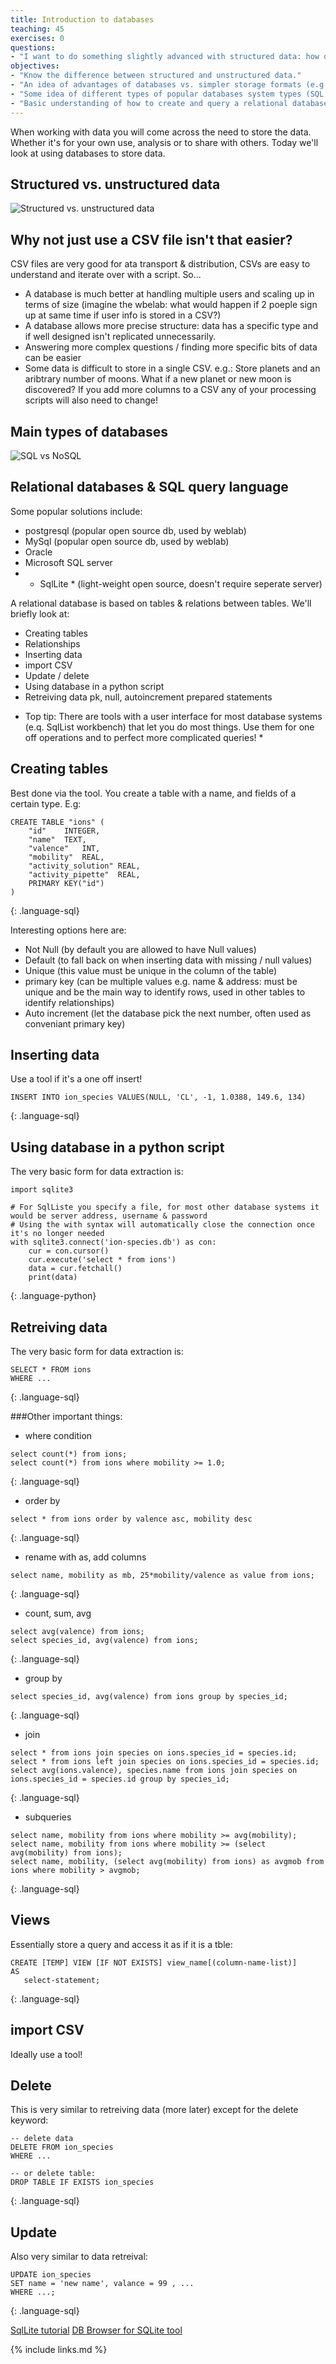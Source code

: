 ```yaml
---
title: Introduction to databases
teaching: 45
exercises: 0
questions:
- "I want to do something slightly advanced with structured data: how do I use a database for that?"
objectives:
- "Know the difference between structured and unstructured data."
- "An idea of advantages of databases vs. simpler storage formats (e.g. CSV)."
- "Some idea of different types of popular databases system types (SQL vs NoSQL)."
- "Basic understanding of how to create and query a relational database in SQL."
---
```


When working with data you will come across the need to store the data. Whether it's for your own use, analysis or to share with others. Today we'll look at using databases to store data.

## Structured vs. unstructured data
![Structured vs. unstructured data](https://lawtomated.com/wp-content/uploads/2019/04/structuredVsUnstructuredIgneos.png)

## Why not just use a CSV file isn't that easier?
CSV files are very good for ata transport & distribution, CSVs are easy to understand and iterate over with a script. So...

- A database is much better at handling multiple users and scaling up in terms of size (imagine the wbelab: what would happen if 2 poeple sign up at same time if user info is stored in a CSV?)
- A database allows more precise structure: data has a specific type and if well designed isn't replicated unnecessarily.
- Answering more complex questions / finding more specific bits of data can be easier
- Some data is difficult to store in a single CSV. e.g.: Store planets and an aribtrary number of moons. What if a new planet or new moon is discovered? If you add more columns to a CSV any of your processing scripts will also need to change!

## Main types of databases
![SQL vs NoSQL](https://miro.medium.com/max/2828/1*RtLmDhbpg2h1I8cG0l4yyg.png)

## Relational databases & SQL query language
Some popular solutions include:
- postgresql (popular open source db, used by weblab)
- MySql (popular open source db, used by weblab)
- Oracle
- Microsoft SQL server
- * SqlLite * (light-weight open source, doesn't require seperate server)


A relational database is based on tables & relations between tables. We'll briefly look at:
- Creating tables
- Relationships
- Inserting data
- import CSV
- Update / delete
- Using database in a python script
- Retreiving data
pk, null, autoincrement
prepared statements

* Top tip: There are tools with a user interface for most database systems (e.q. SqlList workbench) that let you do most things. Use them for one off operations and to perfect more complicated queries! *

## Creating tables
Best done via the tool. You create a table with a name, and fields of a certain type. E.g:
~~~
CREATE TABLE "ions" (
	"id"	INTEGER,
	"name"	TEXT,
	"valence"	INT,
	"mobility"	REAL,
	"activity_solution"	REAL,
	"activity_pipette"	REAL,
	PRIMARY KEY("id")
)
~~~
{: .language-sql}

Interesting options here are:
- Not Null (by default you are allowed to have Null values)
- Default (to fall back on when inserting data with missing / null values)
- Unique (this value must be unique in the column of the table)
- primary key (can be multiple values e.g. name & address: must be unique and be the main way to identify rows, used in other tables to identify relationships)
- Auto increment (let the database pick the next number, often used as conveniant primary key)


## Inserting data
Use a tool if it's a one off insert!

~~~
INSERT INTO ion_species VALUES(NULL, 'CL', -1, 1.0388, 149.6, 134)
~~~
{: .language-sql}


## Using database in a python script
The very basic form for data extraction is:
~~~
import sqlite3

# For SqlListe you specify a file, for most other database systems it would be server address, username & password
# Using the with syntax will automatically close the connection once it's no longer needed
with sqlite3.connect('ion-species.db') as con:
    cur = con.cursor()
    cur.execute('select * from ions')
    data = cur.fetchall()
    print(data)

~~~
{: .language-python}

## Retreiving data
The very basic form for data extraction is:
~~~
SELECT * FROM ions
WHERE ...
~~~
{: .language-sql}

###Other important things:
- where condition
~~~
select count(*) from ions;
select count(*) from ions where mobility >= 1.0;
~~~
{: .language-sql}

- order by
~~~
select * from ions order by valence asc, mobility desc
~~~
{: .language-sql}

- rename with as, add columns
~~~
select name, mobility as mb, 25*mobility/valence as value from ions;
~~~
{: .language-sql}

- count, sum, avg
~~~
select avg(valence) from ions;
select species_id, avg(valence) from ions;
~~~
{: .language-sql}

- group by
~~~
select species_id, avg(valence) from ions group by species_id;
~~~
{: .language-sql}

- join
~~~
select * from ions join species on ions.species_id = species.id;
select * from ions left join species on ions.species_id = species.id;
select avg(ions.valence), species.name from ions join species on ions.species_id = species.id group by species_id;
~~~
{: .language-sql}

- subqueries
~~~
select name, mobility from ions where mobility >= avg(mobility);
select name, mobility from ions where mobility >= (select avg(mobility) from ions);
select name, mobility, (select avg(mobility) from ions) as avgmob from ions where mobility > avgmob;
~~~
{: .language-sql}


## Views
Essentially store a query and access it as if it is a tble:
~~~
CREATE [TEMP] VIEW [IF NOT EXISTS] view_name[(column-name-list)]
AS 
   select-statement;
~~~
{: .language-sql}


## import CSV
Ideally use a tool!

## Delete
This is very similar to retreiving data (more later) except for the delete keyword:
~~~
-- delete data
DELETE FROM ion_species 
WHERE ...

-- or delete table:
DROP TABLE IF EXISTS ion_species
~~~
{: .language-sql}

## Update
Also very similar to data retreival:
~~~
UPDATE ion_species
SET name = 'new name', valance = 99 , ...
WHERE ...;
~~~
{: .language-sql}


[SqlLite tutorial](https://www.sqlitetutorial.net/sqlite-python/)
[DB Browser for SQLite tool](https://sqlitebrowser.org/)

{% include links.md %}
